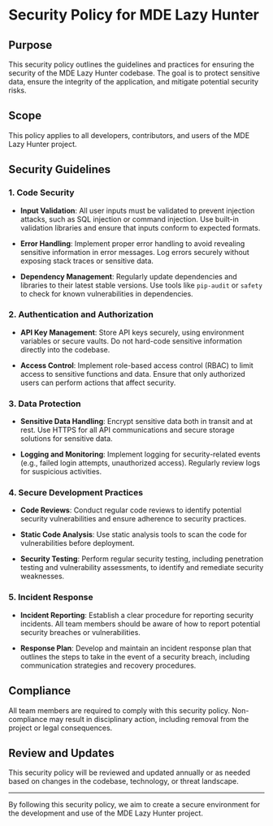 # Security Policy for MDE Lazy Hunter

## Purpose

This security policy outlines the guidelines and practices for ensuring the security of the MDE Lazy Hunter codebase. The goal is to protect sensitive data, ensure the integrity of the application, and mitigate potential security risks.

## Scope

This policy applies to all developers, contributors, and users of the MDE Lazy Hunter project.

## Security Guidelines

### 1. Code Security

- **Input Validation**: All user inputs must be validated to prevent injection attacks, such as SQL injection or command injection. Use built-in validation libraries and ensure that inputs conform to expected formats.
  
- **Error Handling**: Implement proper error handling to avoid revealing sensitive information in error messages. Log errors securely without exposing stack traces or sensitive data.

- **Dependency Management**: Regularly update dependencies and libraries to their latest stable versions. Use tools like `pip-audit` or `safety` to check for known vulnerabilities in dependencies.

### 2. Authentication and Authorization

- **API Key Management**: Store API keys securely, using environment variables or secure vaults. Do not hard-code sensitive information directly into the codebase.

- **Access Control**: Implement role-based access control (RBAC) to limit access to sensitive functions and data. Ensure that only authorized users can perform actions that affect security.

### 3. Data Protection

- **Sensitive Data Handling**: Encrypt sensitive data both in transit and at rest. Use HTTPS for all API communications and secure storage solutions for sensitive data.

- **Logging and Monitoring**: Implement logging for security-related events (e.g., failed login attempts, unauthorized access). Regularly review logs for suspicious activities.

### 4. Secure Development Practices

- **Code Reviews**: Conduct regular code reviews to identify potential security vulnerabilities and ensure adherence to security practices.

- **Static Code Analysis**: Use static analysis tools to scan the code for vulnerabilities before deployment.

- **Security Testing**: Perform regular security testing, including penetration testing and vulnerability assessments, to identify and remediate security weaknesses.

### 5. Incident Response

- **Incident Reporting**: Establish a clear procedure for reporting security incidents. All team members should be aware of how to report potential security breaches or vulnerabilities.

- **Response Plan**: Develop and maintain an incident response plan that outlines the steps to take in the event of a security breach, including communication strategies and recovery procedures.

## Compliance

All team members are required to comply with this security policy. Non-compliance may result in disciplinary action, including removal from the project or legal consequences.

## Review and Updates

This security policy will be reviewed and updated annually or as needed based on changes in the codebase, technology, or threat landscape.

---

By following this security policy, we aim to create a secure environment for the development and use of the MDE Lazy Hunter project.

